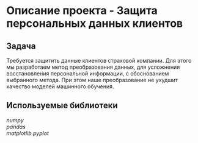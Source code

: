 # Описание проекта - Защита персональных данных клиентов

## Задача

Требуется защитить данные клиентов страховой компании.
Для этого мы разработаем метод преобразования данных, для усложнения восстановления персональной информации, с обоснованием выбранного метода.
При этом наше преобразование не ухудшит качество моделей машинного обучения.

## Используемые библиотеки
*numpy*   
*pandas*   
*matplotlib.pyplot*     

